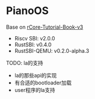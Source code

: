 # PianoOS
Base on [rCore-Tutorial-Book-v3](https://rcore-os.cn/rCore-Tutorial-Book-v3/index.html)
- Riscv SBI: v2.0.0
- RustSBI: v0.4.0
- RustSBI-QEMU: v0.2.0-alpha.3

TODO: la的支持
- la的那些api的实现
- 有合适的bootloader加载
- user程序的la支持